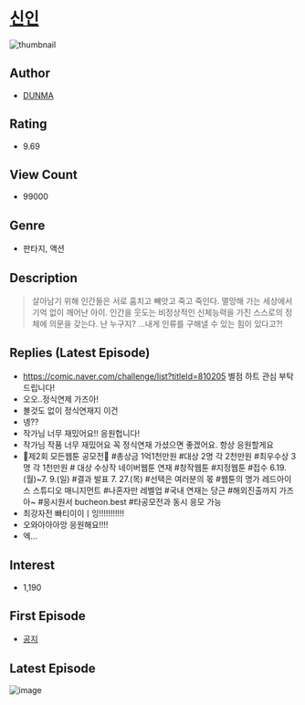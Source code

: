 # [신인](https://comic.naver.com/bestChallenge/list?titleId=802249)
![thumbnail](https://image-comic.pstatic.net/user_contents_data/challenge_comic/2023/04/21/359250/upload_4135261270896633444_480x623.jpeg)

## Author
- [DUNMA](https://comic.naver.com/artistTitle?id=359250)

## Rating
- 9.69

## View Count
- 99000

## Genre
- 판타지, 액션

## Description
> 살아남기 위해 인간들은 서로 훔치고 빼앗고 죽고 죽인다. 멸망해 가는 세상에서 기억 없이 깨어난 아이. 인간을 웃도는 비정상적인 신체능력을 가진 스스로의 정체에 의문을 갖는다. 난 누구지? ...내게 인류를 구해낼 수 있는 힘이 있다고?!

## Replies (Latest Episode)
- https://comic.naver.com/challenge/list?titleId=810205 별점 하트 관심 부탁드립니다!
- 오오..정식연제 가즈아!
- 볼것도 없이 정식연재지 이건
- 녱??
- 작가님 너무 재밌어요!! 응원헙니다!
- 작가님 작품 너무 재밌어요 꼭 정식연재 가셨으면 좋겠어요. 항상 응원할게요
- 🌈제2회 모든웹툰 공모전🌈 #총상금 1억1천만원 #대상 2명 각 2천만원 #최우수상 3명 각 1천만원 # 대상 수상작 네이버웹툰 연재 #창작웹툰 #지정웹툰 #접수 6.19.(월)~7. 9.(일) #결과 발표 7. 27.(목) #선택은 여러분의 몫 #웹툰의 명가 레드아이스 스튜디오 매니지먼트 #나혼자만 레벨업 #국내 연재는 당근 #해외진출까지 가즈아~ #응시원서 bucheon.best #타공모전과 동시 응모 가능
- 최강자전 빠티이이ㅣ잉!!!!!!!!!!!
- 오와아아아앙 응원해요!!!!
- 엑...

## Interest
- 1,190

## First Episode
- [공지](https://comic.naver.com/bestChallenge/detail?titleId=802249&no=16)

## Latest Episode
![image](https://image-comic.pstatic.net/user_contents_data/challenge_comic/2023/05/23/359250/upload_3617346213418263650.jpeg)
